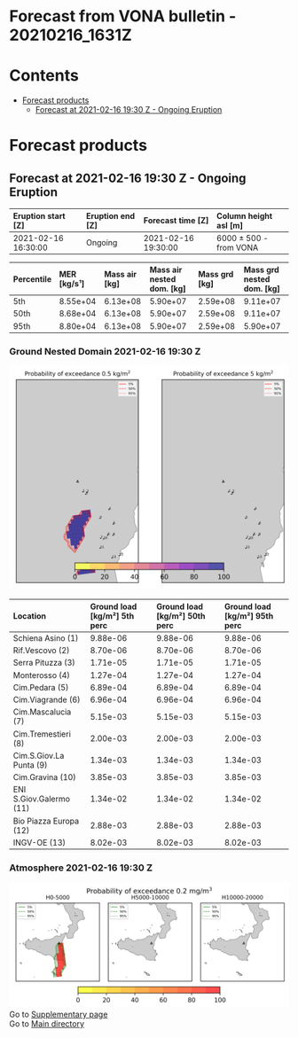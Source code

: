 
Forecast from VONA bulletin - 20210216_1631Z
============================================

Contents
========

* [Forecast products](#forecast-products)
	* [Forecast at 2021-02-16 19:30 Z - Ongoing Eruption](#forecast-at-2021-02-16-1930-z---ongoing-eruption)

# Forecast products

## Forecast at 2021-02-16 19:30 Z - Ongoing Eruption
  

|Eruption start [Z]|Eruption end [Z]|Forecast time [Z]|Column height asl [m]|
| :--- | :--- | :--- | :--- |
|2021-02-16 16:30:00|Ongoing|2021-02-16 19:30:00|6000 ± 500 - from VONA|
  
  

|Percentile|MER [kg/s¹]|Mass air [kg]|Mass air nested dom. [kg]|Mass grd [kg]|Mass grd nested dom. [kg]|
| :--- | :--- | :--- | :--- | :--- | :--- |
|5th|8.55e+04|6.13e+08|5.90e+07|2.59e+08|9.11e+07|
|50th|8.68e+04|6.13e+08|5.90e+07|2.59e+08|9.11e+07|
|95th|8.80e+04|6.13e+08|5.90e+07|2.59e+08|5.90e+07|
  

### Ground Nested Domain 2021-02-16 19:30 Z
  
![](./figures/probability_grd_2021_02_16_1930_grid_1_1.png)  
  
  
  
  
  
  
  
  
  
  
  
  

|Location|Ground load [kg/m²] 5th perc|Ground load [kg/m²] 50th perc|Ground load [kg/m²] 95th perc|
| :--- | :--- | :--- | :--- |
|Schiena Asino (1)|9.88e-06|9.88e-06|9.88e-06|
|Rif.Vescovo (2)|8.70e-06|8.70e-06|8.70e-06|
|Serra Pituzza (3)|1.71e-05|1.71e-05|1.71e-05|
|Monterosso (4)|1.27e-04|1.27e-04|1.27e-04|
|Cim.Pedara (5)|6.89e-04|6.89e-04|6.89e-04|
|Cim.Viagrande (6)|6.96e-04|6.96e-04|6.96e-04|
|Cim.Mascalucia (7)|5.15e-03|5.15e-03|5.15e-03|
|Cim.Tremestieri (8)|2.00e-03|2.00e-03|2.00e-03|
|Cim.S.Giov.La Punta (9)|1.34e-03|1.34e-03|1.34e-03|
|Cim.Gravina (10)|3.85e-03|3.85e-03|3.85e-03|
|ENI S.Giov.Galermo (11)|1.34e-02|1.34e-02|1.34e-02|
|Bio Piazza Europa (12)|2.88e-03|2.88e-03|2.88e-03|
|INGV-OE (13)|8.02e-03|8.02e-03|8.02e-03|
  

### Atmosphere 2021-02-16 19:30 Z
  
![](./figures/probability_air_2021_02_16_1930_grid_2_conclev_1_1.png)  
Go to [Supplementary page](Supplementary_page.md)  
Go to [Main directory](https://github.com/federicapardini/Real_time_ash_forecast)